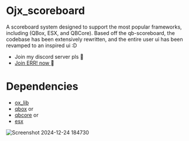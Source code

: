 # Ojx_scoreboard
A scoreboard system designed to support the most popular frameworks, including (QBox, ESX, and QBCore). Based off the qb-scoreboard, the codebase has been extensively rewritten, and the entire user ui has been revamped to an inspired ui :D 
- Join my discord server pls 🥺
- [Join ERR! now ](https://discord.gg/yGUU59WjuM) 💓

# Dependencies

- [ox_lib](https://github.com/overextended/ox_lib)
- [qbox](https://github.com/Qbox-project/qbx_core) or
- [qbcore](https://github.com/qbcore-framework/qb-scoreboard) or
- [esx](https://github.com/esx-framework/esx_core) 
  
![Screenshot 2024-12-24 184730](https://github.com/user-attachments/assets/2d17411f-be84-4cbf-99ac-1ac4e24b49b8)
